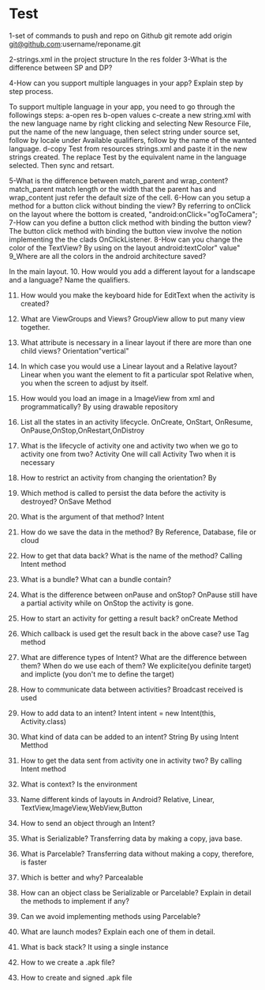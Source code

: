 # Test
1-set of commands to push and repo on Github
git remote add origin git@github.com:username/reponame.git

2-strings.xml in the project structure
In the res folder
3-What is the difference between SP and DP?

4-How can you support multiple languages in your app? Explain step by step process.

To support multiple language in your app, you need to go through the followings steps:
a-open res 
b-open values
c-create a new string.xml with the new language name by right clicking and selecting New Resource File, put the name of the new language, then select string under source set, follow by locale under Available qualifiers, follow by the name of the wanted language.
d-copy <string name="app_name">Test</string>  from  resources strings.xml  and paste it in the new strings created. The replace Test by the equivalent name in the language selected.
Then sync and retsart.

5-What is the difference between match_parent and wrap_content?
match_parent match length or the width that the parent has and wrap_content just refer the default size of the cell.
6-How can you setup a method for a button click without binding the view?
 By referring to onClick on the layout where the bottom is created, "android:onClick="ogToCamera";
7-How can you define a button click method with binding the button view?
The button click method with binding the button view involve the notion implementing the the clads OnClickListener.
8-How can you change the color of the TextView?
By using on the layout android:textColor" value"
9_Where are all the colors in the android architecture saved?

In the main layout.
10.	How would you add a different layout for a landscape and a language? Name the qualifiers.

11.	How would you make the keyboard hide for EditText when the activity is created?
 12.	What are ViewGroups and Views?
GroupView  allow to put many view together.
13.	What attribute is necessary in a linear layout if there are more than one child views?
   Orientation"vertical"
14.	In which case you would use a Linear layout and a Relative layout?
     Linear when you want the element to fit a particular spot
 Relative when, you when the screen to adjust by itself.
15.	How would you load an image in a ImageView from xml and programmatically?
By using drawable repository
16.	List all the states in an activity lifecycle.
OnCreate, OnStart, OnResume, OnPause,OnStop,OnRestart,OnDistroy
17.	What is the lifecycle of activity one and activity two when we go to activity one from two?
      Activity One will call Activity Two when it is necessary
18.	How to restrict an activity from changing the orientation?
       By 
19.	Which method is called to persist the data before the activity is destroyed?
         OnSave Method
20.	What is the argument of that method?
                  Intent 
21.	How do we save the data in the method?
                   By Reference, Database, file or cloud
22.	How to get that data back? What is the name of the method?
           Calling Intent method
23.	What is a bundle? What can a bundle contain?

24.	What is the difference between onPause and onStop?
         OnPause still have a partial activity while on OnStop the activity is gone.
25.	How to start an activity for getting a result back?
            onCreate Method
26.	Which callback is used get the result back in the above case?
     use Tag method
27.	What are difference types of Intent? What are the difference between them? When do we use each of them?
  We explicite(you definite target) and implicte (you don't me to define the target)
28.	How to communicate data between activities?
       Broadcast received is used
29.	How to add data to an intent?
             Intent intent = new Intent(this, Activity.class)

30.	What kind of data can be added to an intent?
        String 
            By using Intent Metthod
31.	How to get the data sent from activity one in activity two?
        By calling Intent method
32.	What is context?
            Is the environment
33.	Name different kinds of layouts in Android?
              Relative, Linear, TextView,ImageView,WebView,Button
34.	How to send an object through an Intent?
                
35.	What is Serializable?
         Transferring data  by making a copy, java base.
36.	What is Parcelable?
Transferring data without making a copy, therefore, is faster
37.	Which is better and why?
Parcealable
38.	How can an object class be Serializable or Parcelable? Explain in detail the methods to implement if any?
 
39.	Can we avoid implementing methods using Parcelable?
         
40.	What are launch modes? Explain each one of them in detail.

41.	What is back stack?
          It using a single instance
42.	How to we create a .apk file?
             
43.	How to create and signed .apk file
